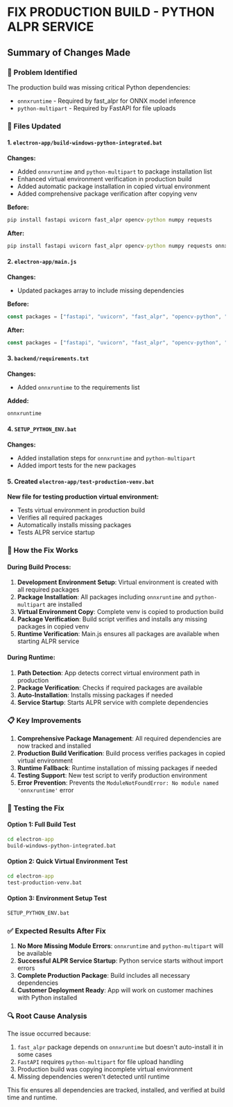 # FIX PRODUCTION BUILD - PYTHON ALPR SERVICE
## Summary of Changes Made

### 🔧 Problem Identified
The production build was missing critical Python dependencies:
- `onnxruntime` - Required by fast_alpr for ONNX model inference
- `python-multipart` - Required by FastAPI for file uploads

### 📝 Files Updated

#### 1. `electron-app/build-windows-python-integrated.bat`
**Changes:**
- Added `onnxruntime` and `python-multipart` to package installation list
- Enhanced virtual environment verification in production build
- Added automatic package installation in copied virtual environment
- Added comprehensive package verification after copying venv

**Before:**
```bat
pip install fastapi uvicorn fast_alpr opencv-python numpy requests
```

**After:**
```bat
pip install fastapi uvicorn fast_alpr opencv-python numpy requests onnxruntime python-multipart
```

#### 2. `electron-app/main.js`
**Changes:**
- Updated packages array to include missing dependencies

**Before:**
```javascript
const packages = ["fastapi", "uvicorn", "fast_alpr", "opencv-python", "numpy", "requests"];
```

**After:**
```javascript
const packages = ["fastapi", "uvicorn", "fast_alpr", "opencv-python", "numpy", "requests", "onnxruntime", "python-multipart"];
```

#### 3. `backend/requirements.txt`
**Changes:**
- Added `onnxruntime` to the requirements list

**Added:**
```txt
onnxruntime
```

#### 4. `SETUP_PYTHON_ENV.bat`
**Changes:**
- Added installation steps for `onnxruntime` and `python-multipart`
- Added import tests for the new packages

#### 5. Created `electron-app/test-production-venv.bat`
**New file for testing production virtual environment:**
- Tests virtual environment in production build
- Verifies all required packages
- Automatically installs missing packages
- Tests ALPR service startup

### 🚀 How the Fix Works

#### During Build Process:
1. **Development Environment Setup**: Virtual environment is created with all required packages
2. **Package Installation**: All packages including `onnxruntime` and `python-multipart` are installed
3. **Virtual Environment Copy**: Complete venv is copied to production build
4. **Package Verification**: Build script verifies and installs any missing packages in copied venv
5. **Runtime Verification**: Main.js ensures all packages are available when starting ALPR service

#### During Runtime:
1. **Path Detection**: App detects correct virtual environment path in production
2. **Package Verification**: Checks if required packages are available
3. **Auto-Installation**: Installs missing packages if needed
4. **Service Startup**: Starts ALPR service with complete dependencies

### 📋 Key Improvements

1. **Comprehensive Package Management**: All required dependencies are now tracked and installed
2. **Production Build Verification**: Build process verifies packages in copied virtual environment
3. **Runtime Fallback**: Runtime installation of missing packages if needed
4. **Testing Support**: New test script to verify production environment
5. **Error Prevention**: Prevents the `ModuleNotFoundError: No module named 'onnxruntime'` error

### 🎯 Testing the Fix

#### Option 1: Full Build Test
```bat
cd electron-app
build-windows-python-integrated.bat
```

#### Option 2: Quick Virtual Environment Test
```bat
cd electron-app
test-production-venv.bat
```

#### Option 3: Environment Setup Test
```bat
SETUP_PYTHON_ENV.bat
```

### ✅ Expected Results After Fix

1. **No More Missing Module Errors**: `onnxruntime` and `python-multipart` will be available
2. **Successful ALPR Service Startup**: Python service starts without import errors
3. **Complete Production Package**: Build includes all necessary dependencies
4. **Customer Deployment Ready**: App will work on customer machines with Python installed

### 🔍 Root Cause Analysis

The issue occurred because:
1. `fast_alpr` package depends on `onnxruntime` but doesn't auto-install it in some cases
2. `FastAPI` requires `python-multipart` for file upload handling
3. Production build was copying incomplete virtual environment
4. Missing dependencies weren't detected until runtime

This fix ensures all dependencies are tracked, installed, and verified at build time and runtime.

